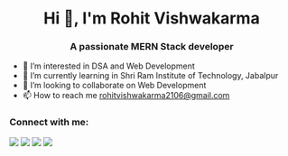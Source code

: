 <h1 align="center">Hi 👋, I'm Rohit Vishwakarma</h1>
<h3 align="center">A passionate MERN Stack developer</h3>


- 👀 I’m interested in DSA and Web Development 
- 🌱 I’m currently learning in Shri Ram Institute of Technology, Jabalpur 
- 💞️ I’m looking to collaborate on Web Development 
- 📫 How to reach me rohitvishwakarma2106@gmail.com

<!---
Rohitvish1221/Rohitvish1221 is a ✨ special ✨ repository because its `README.md` (this file) appears on your GitHub profile.
You can click the Preview link to take a look at your changes.
--->
<h3 align="left">Connect with me:</h3>
<p align="center">
<div> <a href="https://www.linkedin.com/in/rohit-vishwakarma001" target="_blank"><img src="https://img.shields.io/badge/LinkedIn-0077B5?style=for-the-badge&logo=linkedin&logoColor=white" target="_blank"></a>
<a href="https://github.com/Rohitvish1221" target="_blank"><img src="https://img.shields.io/badge/GitHub-100000?style=for-the-badge&logo=github&logoColor=white" target="_blank"></a>  
<a href="https://www.instagram.com/its__rohitv" target="_blank"><img src="https://img.shields.io/badge/Instagram-E4405F?style=for-the-badge&logo=instagram&logoColor=white" target="_blank"></a>
<a href = "mailto:rohitvishwakarma2106@gmail.com"><img src="https://img.shields.io/badge/-Gmail-%23333?style=for-the-badge&logo=gmail&logoColor=white" target="_blank"></a></p></div>
